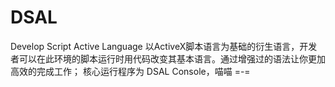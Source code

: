 # DSAL
Develop Script Active Language
以ActiveX脚本语言为基础的衍生语言，开发者可以在此环境的脚本运行时用代码改变其基本语言。通过增强过的语法让你更加高效的完成工作；
核心运行程序为 DSAL Console，喵喵 =-=
